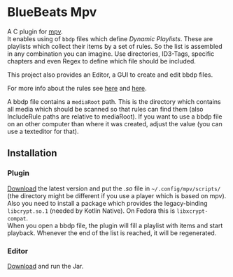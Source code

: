 # BlueBeats Mpv

A C plugin for [mpv](https://mpv.io/).\
It enables using of `bbdp` files which define *Dynamic Playlists*.
These are playlists which collect their items by a set of rules. So the list is assembled in any combination you can imagine.
Use directories, ID3-Tags, specific chapters and even Regex to define which file should be included.

This project also provides an Editor, a GUI to create and edit bbdp files.

For more info about the rules see [here](https://projects.chocolatecakecodes.goip.de/bluebeats/bluebeats-app/-/wikis/Dynamic-Playlists)
and [here](https://projects.chocolatecakecodes.goip.de/bluebeats/blueplaylists#rules).

A bbdp file contains a `mediaRoot` path. This is the directory which contains all media which should be scanned
so that rules can find them (also IncludeRule paths are relative to mediaRoot).
If you want to use a bbdp file on an other computer than where it was created, adjust the value
(you can use a texteditor for that).

## Installation
### Plugin

[Download](https://projects.chocolatecakecodes.goip.de/bluebeats/bluebeats-mpv/-/packages/22) the latest version
and put the *.so* file in `~/.config/mpv/scripts/` (the directory might be different if you use a player which is based on mpv).
Also you need to install a package which provides the legacy-binding `libcrypt.so.1` (needed by Kotlin Native).
On Fedora this is `libxcrypt-compat`.\
When you open a bbdp file, the plugin will fill a playlist with items and start playback.
Whenever the end of the list is reached, it will be regenerated.

### Editor

[Download](https://projects.chocolatecakecodes.goip.de/bluebeats/bluebeats-mpv/-/packages/23) and run the Jar.
